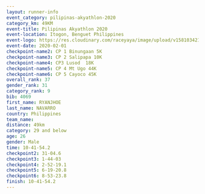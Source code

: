 ```yaml
--- 
layout: runner-info 
event_category: pilipinas-akyathlon-2020 
category_km: 49KM 
event-title: Pilipinas Akyathlon 2020 
event-location: Itogon, Benguet Philippines 
event-logo: https://res.cloudinary.com/raceyaya/image/upload/v1581034212/logo/ph-akyathlon_ldmu3f.png 
event-date: 2020-02-01 
checkpoint-name2: CP 1 Binungaan 5K 
checkpoint-name3: CP 2 Salipapa 10K 
checkpoint-name4: CP3 Lusod  18K 
checkpoint-name5: CP 4 Mt Ugo 44K 
checkpoint-name6: CP 5 Cayoco 45K 
overall_rank: 37
gender_rank: 31
category_rank: 9
bib: 4069
first_name: RYANJHOE
last_name: NAVARRO
country: Philippines
team_name: 
distance: 49km
category: 29 and below
age: 26
gender: Male
time: 10-41-54.2
checkpoint2: 31-04.6
checkpoint3: 1-44-03
checkpoint4: 2-52-19.1
checkpoint5: 6-19-20.8
checkpoint6: 8-53-23.8
finish: 10-41-54.2
--- 
```

